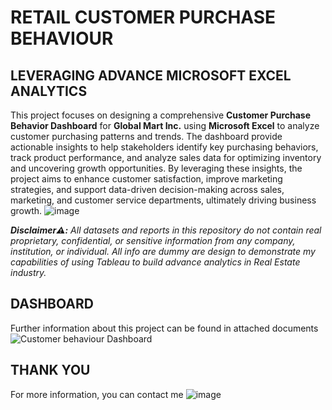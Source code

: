 # RETAIL CUSTOMER PURCHASE BEHAVIOUR
## LEVERAGING ADVANCE MICROSOFT EXCEL ANALYTICS
This project focuses on designing a comprehensive **Customer Purchase Behavior Dashboard** for **Global Mart Inc.** using **Microsoft Excel** to analyze customer purchasing patterns and trends. The dashboard provide actionable insights to help stakeholders identify key purchasing behaviors, track product performance, and analyze sales data for optimizing inventory and uncovering growth opportunities. By leveraging these insights, the project aims to enhance customer satisfaction, improve marketing strategies, and support data-driven decision-making across sales, marketing, and customer service departments, ultimately driving business growth.
![image](https://github.com/user-attachments/assets/d70cc2f4-4903-4944-b962-0b9208cbba0b)

***Disclaimer⚠️:** All datasets and reports in this repository do not contain real proprietary, confidential, or sensitive information from any company, institution, or individual. All info are dummy are design to demonstrate my capabilities of using Tableau to build advance analytics in Real Estate industry.*

## DASHBOARD
Further information about this project can be found in attached documents
![Customer behaviour Dashboard](https://github.com/user-attachments/assets/da2b63b2-e313-46de-bdb6-24ca78a86b40)

## THANK YOU
For more information, you can contact me
![image](https://github.com/user-attachments/assets/400a6867-54ca-409f-b788-6d12b14d0833)
